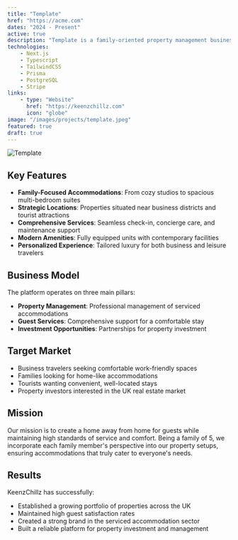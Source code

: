 ```yaml
---
title: "Template"
href: "https://acme.com"
dates: "2024 - Present"
active: true
description: "Template is a family-oriented property management business offering serviced accommodations across the UK. The platform provides comfortable, convenient, and memorable stays for both business and leisure travelers, with a focus on creating a home away from home experience."
technologies:
    - Next.js
    - Typescript
    - TailwindCSS
    - Prisma
    - PostgreSQL
    - Stripe
links:
    - type: "Website"
      href: "https://keenzchillz.com"
      icon: "globe"
image: "/images/projects/template.jpeg"
featured: true
draft: true
---
```


![Template](/images/projects/template.jpeg)

## Key Features

-   **Family-Focused Accommodations**: From cozy studios to spacious multi-bedroom suites
-   **Strategic Locations**: Properties situated near business districts and tourist attractions
-   **Comprehensive Services**: Seamless check-in, concierge care, and maintenance support
-   **Modern Amenities**: Fully equipped units with contemporary facilities
-   **Personalized Experience**: Tailored luxury for both business and leisure travelers

## Business Model

The platform operates on three main pillars:

-   **Property Management**: Professional management of serviced accommodations
-   **Guest Services**: Comprehensive support for a comfortable stay
-   **Investment Opportunities**: Partnerships for property investment

## Target Market

-   Business travelers seeking comfortable work-friendly spaces
-   Families looking for home-like accommodations
-   Tourists wanting convenient, well-located stays
-   Property investors interested in the UK real estate market

## Mission

Our mission is to create a home away from home for guests while maintaining high standards of service and comfort. Being a family of 5, we incorporate each family member's perspective into our property setups, ensuring accommodations that truly cater to everyone's needs.

## Results

KeenzChillz has successfully:

-   Established a growing portfolio of properties across the UK
-   Maintained high guest satisfaction rates
-   Created a strong brand in the serviced accommodation sector
-   Built a reliable platform for property investment and management
